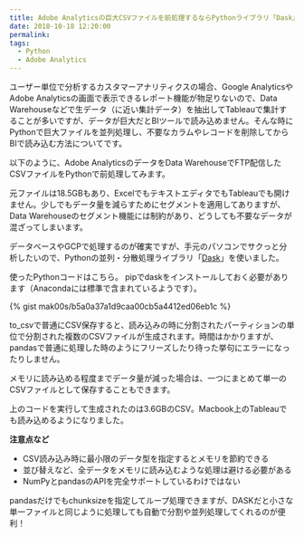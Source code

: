 ```yaml
---
title: Adobe Analyticsの巨大CSVファイルを前処理するならPythonライブラリ「Dask」が便利
date: 2018-10-18 12:20:00
permalink: 
tags:
  - Python
  - Adobe Analytics
---
```


ユーザー単位で分析するカスタマーアナリティクスの場合、Google AnalyticsやAdobe Analyticsの画面で表示できるレポート機能が物足りないので、Data Warehouseなどで生データ（に近い集計データ）を抽出してTableauで集計することが多いですが、データが巨大だとBIツールで読み込めません。そんな時にPythonで巨大ファイルを並列処理し、不要なカラムやレコードを削除してからBIで読み込む方法についてです。
<!-- more -->

以下のように、Adobe AnalyticsのデータをData WarehouseでFTP配信したCSVファイルをPythonで前処理してみます。

元ファイルは18.5GBもあり、ExcelでもテキストエディタでもTableauでも開けません。少しでもデータ量を減らすためにセグメントを適用してありますが、Data Warehouseのセグメント機能には制約があり、どうしても不要なデータが混ざってしまいます。

データベースやGCPで処理するのが確実ですが、手元のパソコンでサクっと分析したいので、Pythonの並列・分散処理ライブラリ「[Dask](https://docs.dask.org/en/latest/)」を使いました。

使ったPythonコードはこちら。
pipでdaskをインストールしておく必要があります（Anacondaには標準で含まれているようです）。


{% gist mak00s/b5a0a37a1d9caa00cb5a4412ed06eb1c %}


to_csvで普通にCSV保存すると、読み込みの時に分割されたパーティションの単位で分割された複数のCSVファイルが生成されます。時間はかかりますが、pandasで普通に処理した時のようにフリーズしたり待った挙句にエラーになったりしません。

メモリに読み込める程度までデータ量が減った場合は、一つにまとめて単一のCSVファイルとして保存することもできます。

上のコードを実行して生成されたのは3.6GBのCSV。Macbook上のTableauでも読み込めるようになりました。

**注意点など**
- CSV読み込み時に最小限のデータ型を指定するとメモリを節約できる
- 並び替えなど、全データをメモリに読み込むような処理は避ける必要がある
- NumPyとpandasのAPIを完全サポートしているわけではない

pandasだけでもchunksizeを指定してループ処理できますが、DASKだと小さな単一ファイルと同じように処理しても自動で分割や並列処理してくれるのが便利！